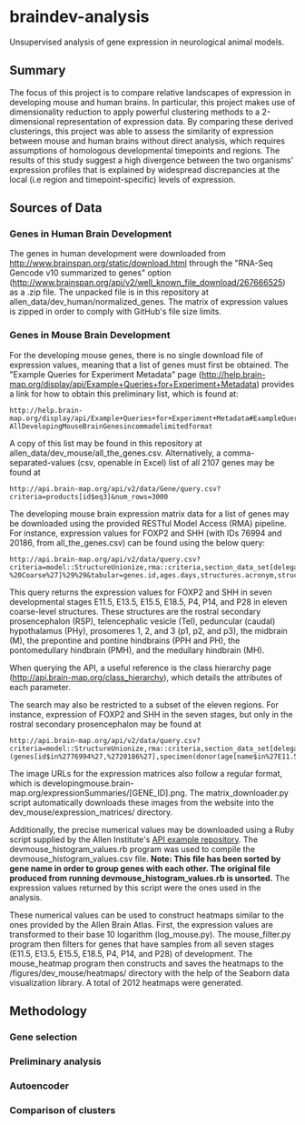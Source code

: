 # braindev-analysis
Unsupervised analysis of gene expression in neurological animal models.
## Summary
The focus of this project is to compare relative landscapes of expression in developing mouse and human brains. In particular, this project makes use of dimensionality reduction to apply powerful clustering methods to a 2-dimensional representation of expression data. By comparing these derived clusterings, this project was able to assess the similarity of expression between mouse and human brains without direct analysis, which requires assumptions of homologous developmental timepoints and regions. The results of this study suggest a high divergence between the two organisms' expression profiles that is explained by widespread discrepancies at the local (i.e region and timepoint-specific) levels of expression.
## Sources of Data
### Genes in Human Brain Development
The genes in human development were downloaded from http://www.brainspan.org/static/download.html through the "RNA-Seq Gencode v10 summarized to genes" option (http://www.brainspan.org/api/v2/well_known_file_download/267666525) as a .zip file. The unpacked file is in this repository at allen_data/dev_human/normalized_genes. The matrix of expression values is zipped in order to comply with GitHub's file size limits.
### Genes in Mouse Brain Development
For the developing mouse genes, there is no single download file of expression values, meaning that a list of genes must first be obtained. The "Example Queries for Experiment Metadata" page (http://help.brain-map.org/display/api/Example+Queries+for+Experiment+Metadata) provides a link for how to obtain this preliminary list, which is found at:

```
http://help.brain-map.org/display/api/Example+Queries+for+Experiment+Metadata#ExampleQueriesforExperimentMetadata-AllDevelopingMouseBrainGenesincommadelimitedformat
```

A copy of this list may be found in this repository at allen_data/dev_mouse/all_the_genes.csv.
Alternatively, a comma-separated-values (csv, openable in Excel) list of all 2107 genes may be found at
```
http://api.brain-map.org/api/v2/data/Gene/query.csv?criteria=products[id$eq3]&num_rows=3000
```
The developing mouse brain expression matrix data for a list of genes may be downloaded using the provided RESTful Model Access (RMA) pipeline. For instance, expression values for FOXP2 and SHH (with IDs 76994 and 20186, from all_the_genes.csv) can be found using the below query:

```
http://api.brain-map.org/api/v2/data/query.csv?criteria=model::StructureUnionize,rma::criteria,section_data_set[delegate$eqfalse]%28genes[id$in%2776994%27,%2720186%27],specimen%28donor%28age[name$in%27E11.5%27,%27E13.5%27,%27E15.5%27,%27E18.5%27,%27P4%27,%27P14%27,%27P28%27]%29%29%29,structure%28structure_sets_structures%28structure_set[name$eq%27Developing%20Mouse%20-%20Coarse%27]%29%29&tabular=genes.id,ages.days,structures.acronym,structures.name,structures.graph_order,structure_unionizes.expression_energy&num_rows=10000000
```

This query returns the expression values for FOXP2 and SHH in seven developmental stages E11.5, E13.5, E15.5, E18.5, P4, P14, and P28 in eleven coarse-level structures. These structures are the rostral secondary prosencephalon (RSP), telencephalic vesicle (Tel), peduncular (caudal) hypothalamus (PHy), prosomeres 1, 2, and 3 (p1, p2, and p3), the midbrain (M), the prepontine and pontine hindbrains (PPH and PH), the pontomedullary hindbrain (PMH), and the medullary hindbrain (MH).

When querying the API, a useful reference is the class hierarchy page (http://api.brain-map.org/class_hierarchy), which details the attributes of each parameter. 

The search may also be restricted to a subset of the eleven regions. For instance, expression of FOXP2 and SHH in the seven stages, but only in the rostral secondary prosencephalon may be found at 

```
http://api.brain-map.org/api/v2/data/query.csv?criteria=model::StructureUnionize,rma::criteria,section_data_set[delegate$eqfalse](genes[id$in%2776994%27,%2720186%27],specimen(donor(age[name$in%27E11.5%27,%27E13.5%27,%27E15.5%27,%27E18.5%27,%27P4%27,%27P14%27,%27P28%27]))),structure(structure_sets_structures(structure[acronym$in%27RSP%27]))&tabular=genes.id,ages.days,structures.acronym,structures.name,structures.graph_order,structure_unionizes.expression_energy&num_rows=10000000
```

The image URLs for the expression matrices also follow a regular format, which is developingmouse.brain-map.org/expressionSummaries/[GENE_ID].png. The matrix_downloader.py script automatically downloads these images from the website into the dev_mouse/expression_matrices/ directory. 

Additionally, the precise numerical values may be downloaded using a Ruby script supplied by the Allen Institute's [API example repository](https://github.com/AllenBrainAtlas/api-examples). The devmouse_histogram_values.rb program was used to compile the devmouse_histogram_values.csv file. **Note: This file has been sorted by gene name in order to group genes with each other. The original file produced from running devmouse_histogram_values.rb is unsorted.** The expression values returned by this script were the ones used in the analysis.

These numerical values can be used to construct heatmaps similar to the ones provided by the Allen Brain Atlas. First, the expression values are transformed to their base 10 logarithm (log_mouse.py). The mouse_filter.py program then filters for genes that have samples from all seven stages (E11.5, E13.5, E15.5, E18.5, P4, P14, and P28) of development. The mouse_heatmap program then constructs and saves the heatmaps to the /figures/dev_mouse/heatmaps/ directory with the help of the Seaborn data visualization library. A total of 2012 heatmaps were generated.

## Methodology

### Gene selection

### Preliminary analysis

### Autoencoder

### Comparison of clusters
